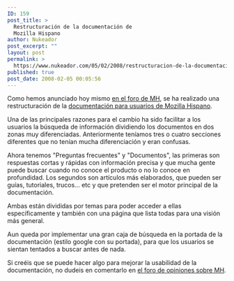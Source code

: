 ```yaml
---
ID: 159
post_title: >
  Restructuración de la documentación de
  Mozilla Hispano
author: Nukeador
post_excerpt: ""
layout: post
permalink: >
  https://www.nukeador.com/05/02/2008/restructuracion-de-la-documentacion-de-mozilla-hispano/
published: true
post_date: 2008-02-05 00:05:56
---
```

<p>Como hemos anunciado hoy mismo <a href="http://www.mozilla-hispano.org/foro/viewtopic.php?f=12&amp;t=487">en el foro de MH</a>, se ha realizado una restructuración de la <a href="http://www.mozilla-hispano.org/documentacion/">documentación para usuarios de Mozilla Hispano</a>.</p><p>Una de las principales razones para el cambio ha sido facilitar a los usuarios la búsqueda de información dividiendo los documentos en dos zonas muy diferenciadas. Anteriormente teníamos tres o cuatro secciones diferentes que no tenían mucha diferenciación y eran confusas.</p><p>Ahora tenemos "Preguntas frecuentes" y "Documentos", las primeras son respuestas cortas y rápidas con información precisa y que mucha gente puede buscar cuando no conoce el producto o no lo conoce en profundidad. Los segundos son artículos más elaborados, que pueden ser guías, tutoriales, trucos... etc y que pretenden ser el motor principal de la documentación.</p><p>Ambas están divididas por temas para poder acceder a ellas específicamente y también con una página que lista todas  para una visión más general.</p><p>Aun queda por implementar una gran caja de búsqueda en la portada de la documentación (estilo google con su portada), para que los usuarios se sientan tentados a buscar antes de nada.</p><p>Si creéis que se puede hacer algo para mejorar la usabilidad de la documentación, no dudeis en comentarlo en <a href="http://www.mozilla-hispano.org/foro/viewforum.php?f=12">el foro de opiniones sobre MH</a>.</p>